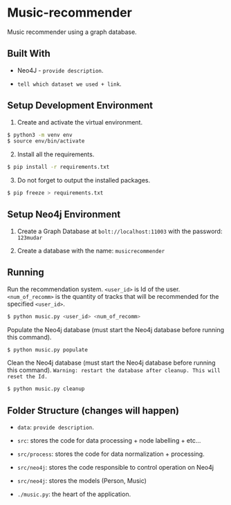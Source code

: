 # Music-recommender

Music recommender using a graph database.

## Built With

- Neo4J - `provide description`.

- `tell which dataset we used + link`.

## Setup Development Environment

1. Create and activate the virtual environment.

```bash
$ python3 -m venv env
$ source env/bin/activate
```

2. Install all the requirements.

```bash
$ pip install -r requirements.txt
```

3. Do not forget to output the installed packages.

```bash
$ pip freeze > requirements.txt
```

## Setup Neo4j Environment

1. Create a Graph Database at `bolt://localhost:11003` with the password: `123mudar`

2. Create a database with the name: `musicrecommender`

## Running

Run the recommendation system. `<user_id>` is Id of the user. `<num_of_recomm>` is the quantity of tracks that will be recommended for the specified `<user_id>`.
```bash
$ python music.py <user_id> <num_of_recomm>
```

Populate the Neo4j database (must start the Neo4j database before running this command).
```bash
$ python music.py populate
```

Clean the Neo4j database (must start the Neo4j database before running this command).
`Warning: restart the database after cleanup. This will reset the Id.`
```bash
$ python music.py cleanup
```
## Folder Structure (changes will happen)

- `data`: `provide description`.

- `src`: stores the code for data processing + node labelling + etc...

- `src/process`: stores the code for data normalization + processing.

- `src/neo4j`: stores the code responsible to control operation on Neo4j

- `src/neo4j`: stores the models (Person, Music)

- `./music.py`: the heart of the application.
